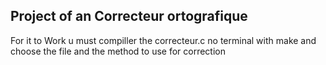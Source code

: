 Project of an Correcteur ortografique
--------------------------------------------
For it to Work u must compiller the correcteur.c no terminal 
with make and choose the file and the method to use for correction
